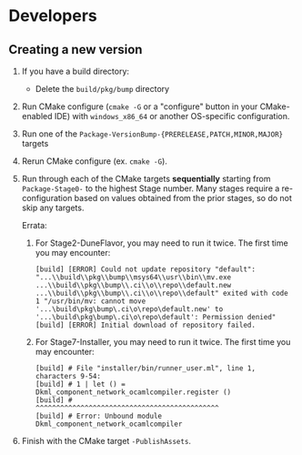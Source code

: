 # Developers

## Creating a new version

1. If you have a build directory:

   * Delete the `build/pkg/bump` directory

2. Run CMake configure (`cmake -G` or a "configure" button in your CMake-enabled IDE)
   with `windows_x86_64` or another OS-specific configuration.
3. Run one of the `Package-VersionBump-{PRERELEASE,PATCH,MINOR,MAJOR}` targets
4. Rerun CMake configure (ex. `cmake -G`).
5. Run through each of the CMake targets **sequentially** starting from `Package-Stage0-` to
   the highest Stage number. Many stages require a re-configuration based on
   values obtained from the prior stages, so do not skip any targets.

   Errata:
   1. For Stage2-DuneFlavor, you may need to run it twice. The first time you
      may encounter:

      ```text
      [build] [ERROR] Could not update repository "default": "...\\build\\pkg\\bump\\msys64\\usr\\bin\\mv.exe ...\\build\\pkg\\bump\\.ci\\o\\repo\\default.new ...\\build\\pkg\\bump\\.ci\\o\\repo\\default" exited with code 1 "/usr/bin/mv: cannot move '...\build\pkg\bump\.ci\o\repo\default.new' to '...\build\pkg\bump\.ci\o\repo\default': Permission denied"
      [build] [ERROR] Initial download of repository failed.
      ```

   2. For Stage7-Installer, you may need to run it twice. The first time you
      may encounter:

      ```text
      [build] # File "installer/bin/runner_user.ml", line 1, characters 9-54:
      [build] # 1 | let () = Dkml_component_network_ocamlcompiler.register ()
      [build] #              ^^^^^^^^^^^^^^^^^^^^^^^^^^^^^^^^^^^^^^^^^^^^^
      [build] # Error: Unbound module Dkml_component_network_ocamlcompiler
      ```

6. Finish with the CMake target `-PublishAssets`.
